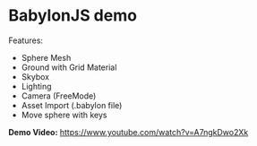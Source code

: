 # BabylonJS demo
Features:
* Sphere Mesh
* Ground with Grid Material
* Skybox
* Lighting
* Camera (FreeMode)
* Asset Import (.babylon file)
* Move sphere with keys

**Demo Video:** https://www.youtube.com/watch?v=A7ngkDwo2Xk
